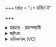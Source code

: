 +++
title = "८१ संशितं मे"

+++
<details><summary>पदपाठः - दयानन्दादि</summary>

सꣳशि॑त॒मिति॒ सम्ऽशि॑तम्। मे॒। ब्रह्म॑। सꣳशि॑त॒मिति॒ सम्ऽशि॑तम्। वी॒र्य᳕म्। बल॑म्। सꣳशि॑त॒मिति॒ सम्ऽशि॑तम्। क्ष॒त्रम्। जि॒ष्णु। यस्य॑। अ॒हम्। अस्मि॑। पु॒रोहि॑त॒ इति॑ पु॒रःऽहि॑तः। ८१।
</details>

<details><summary>महीधरः</summary>

म० 'उपोत्तमां क्षत्रियस्येच्छन्नुत्तमां पुरोहितस्य' (का. १६ । ४१।४-४२) । क्षत्रिययजमानस्य द्वादशीं संशितमित्येतामिच्छया दधाति पुरोहितयजमानस्यान्त्यामुदेषामित्येतामिच्छया दधाति एकादश नित्याः सर्वासामृचामन्ते स्वाहाकारश्चेति सूत्रार्थः । मे मदीयं ब्रह्म ब्राह्मण्यं संशितं सम्यक् तीक्ष्णीकृतम् शास्त्रीयमार्गवर्ति कृतमित्यर्थः । 'शो तनूकरणे' क्तान्तः । वीर्यमिन्द्रियशक्तिः, बलं शरीरशक्तिः, तदुभयं संशितं स्वकार्यक्षमं कृतम् । तथा यस्य क्षत्रस्याहं पुरोहितोस्मि भवामि तन्मदीयं क्षत्रं क्षत्रजातं जिष्णु जयनशीलं यथा भवति तथा संशितं तीव्रं कृतम् ॥ ८१ ॥  
द्व्यशीतितमी।
</details>

<details><summary>अधिमन्त्रम् (VC)</summary>

- पुरोहितयजमानौ देवते
- नाभानेदिष्ठ ऋषिः
- निचृदार्षी पङ्क्तिः
- पञ्चमः
</details>